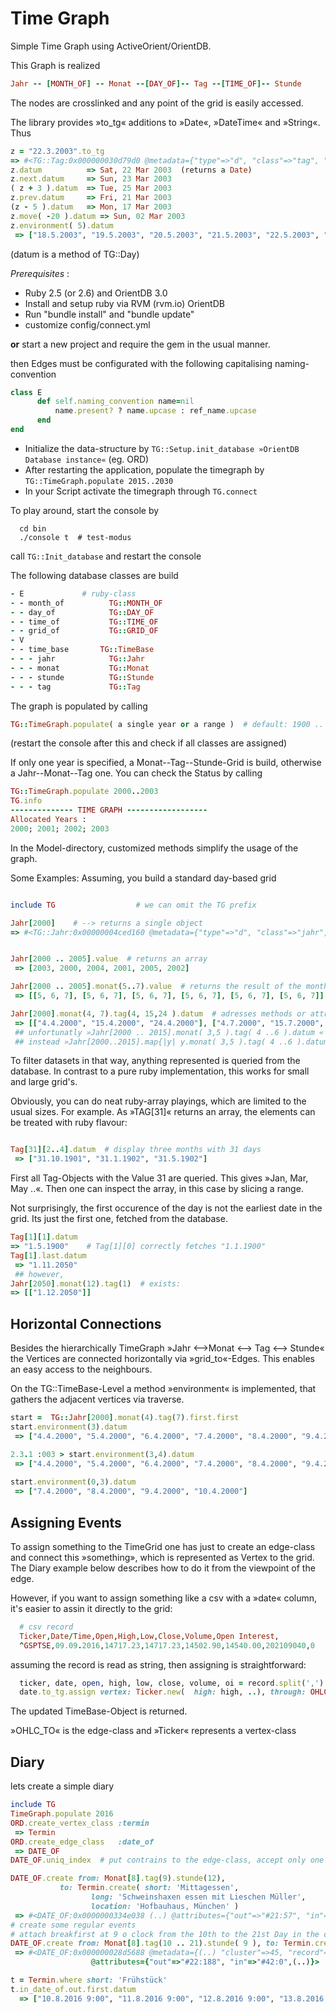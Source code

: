 # Time Graph 

Simple Time Graph using ActiveOrient/OrientDB. 

This Graph is realized

```ruby
Jahr -- [MONTH_OF] -- Monat --[DAY_OF]-- Tag --[TIME_OF]-- Stunde
```
The nodes are crosslinked and any point of the grid is easily accessed.

The library provides »to_tg« additions to »Date«, »DateTime« and »String«. 
Thus

```ruby
z = "22.3.2003".to_tg
=> #<TG::Tag:0x000000030d79d0 @metadata={"type"=>"d", "class"=>"tag", "version"=>4, "fieldTypes"=>"in_grid_of=g,out_grid_of=g,in_day_of=g", "cluster"=>25, "record"=>294}, @d=nil, @attributes={"value"=>22, "in_grid_of" =>["#49:304"], "out_grid_of"=>["#50:304"], "in_day_of"=>["#41:294"], "created_at"=>Mon, 12 Sep 2016 09:56:41 +0200}> 
z.datum          => Sat, 22 Mar 2003  (returns a Date)
z.next.datum     => Sun, 23 Mar 2003
( z + 3 ).datum  => Tue, 25 Mar 2003 
z.prev.datum     => Fri, 21 Mar 2003
(z - 5 ).datum   => Mon, 17 Mar 2003 
z.move( -20 ).datum => Sun, 02 Mar 2003 
z.environment( 5).datum
 => ["18.5.2003", "19.5.2003", "20.5.2003", "21.5.2003", "22.5.2003", "23.5.2003", "24.5.2003", "25.5.2003", "26.5.2003", "27.5.2003", "28.5.2003"] 


```
(datum is a method of TG::Day)

*Prerequisites* : 
* Ruby 2.5 (or 2.6) and OrientDB 3.0
* Install and setup ruby via RVM (rvm.io) OrientDB 
* Run "bundle install" and "bundle update"
* customize config/connect.yml

**or** start a new project and require the gem in the usual manner.

then Edges must be configurated with the following capitalising naming-convention
```ruby
class E
      def self.naming_convention name=nil
          name.present? ? name.upcase : ref_name.upcase
      end
end
```
* Initialize the data-structure by `TG::Setup.init_database »OrientDB Database instance«`  (eg. ORD)
* After restarting the application, populate the timegraph by `TG::TimeGraph.populate 2015..2030`
* In your Script activate the timegraph through `TG.connect`

To play around, start the console by
```
  cd bin
  ./console t  # test-modus
```
call   `TG::Init_database`  and restart the console

The following database classes are build
```ruby
- E				# ruby-class
- - month_of	      TG::MONTH_OF
- - day_of		      TG::DAY_OF
- - time_of		      TG::TIME_OF
- - grid_of		      TG::GRID_OF
- V
- - time_base	    TG::TimeBase
- - - jahr		      TG::Jahr
- - - monat		      TG::Monat
- - - stunde	      TG::Stunde
- - - tag		      TG::Tag
```

The graph is populated by calling 

```ruby
TG::TimeGraph.populate( a single year or a range )  # default: 1900 .. 2050
```
(restart the console after this and check if all classes are assigned)

If only one year is specified, a Monat--Tag--Stunde-Grid is build, otherwise a Jahr--Monat--Tag one.
You can check the Status by calling 


```ruby
TG::TimeGraph.populate 2000..2003
TG.info
-------------- TIME GRAPH ------------------
Allocated Years : 
2000; 2001; 2002; 2003 

```
In the Model-directory, customized methods simplify the usage of the graph.

Some Examples:
Assuming, you build a standard day-based grid

```ruby

include TG					# we can omit the TG prefix

Jahr[2000]    # --> returns a single object
=> #<TG::Jahr:0x00000004ced160 @metadata={"type"=>"d", "class"=>"jahr", "version"=>13, "fieldTypes"=>"out_month_of=g", "cluster"=>34, "record"=>101}, @d=nil, @attributes={"value"=>2000, "out_month_of"=>["#53:1209", "#54:1209", "#55:1209", "#56:1209", "#53:1210", "#54:1210", "#55:1210", "#56:1210", "#53:1211", "#54:1211", "#55:1211", "#56:1211"], "created_at"=>Fri, 09 Sep 2016 10:14:30 +0200}>


Jahr[2000 .. 2005].value  # returns an array
 => [2003, 2000, 2004, 2001, 2005, 2002] 

Jahr[2000 .. 2005].monat(5..7).value  # returns the result of the month-attribute (or method)
 => [[5, 6, 7], [5, 6, 7], [5, 6, 7], [5, 6, 7], [5, 6, 7], [5, 6, 7]] 

Jahr[2000].monat(4, 7).tag(4, 15,24 ).datum  # adresses methods or attributes of the specified day's
 => [["4.4.2000", "15.4.2000", "24.4.2000"], ["4.7.2000", "15.7.2000", "24.7.2000"]] 
 ## unfortunatly »Jahr[2000 .. 2015].monat( 3,5 ).tag( 4 ..6 ).datum « does not fits now
 ## instead »Jahr[2000..2015].map{|y| y.monat( 3,5 ).tag( 4 ..6 ).datum } « does the job.
```

To filter datasets in that way, anything represented is queried from the database. In contrast to
a pure ruby implementation, this works for small and large grid's.

Obviously, you can do neat ruby-array playings, which are limited to the usual sizes.
For example. As »TAG[31]« returns an array, the elements can be treated with ruby flavour:

```ruby

Tag[31][2..4].datum  # display three months with 31 days 
 => ["31.10.1901", "31.1.1902", "31.5.1902"]

```
First all Tag-Objects with the Value 31 are queried. This gives »Jan, Mar, May ..«. Then one can inspect the array, in this case by slicing a range.

Not surprisingly, the first occurence of the day is not the earliest date in the grid. Its just the first one,
fetched from the database.

``` ruby
Tag[1][1].datum
=> "1.5.1900"    # Tag[1][0] correctly fetches "1.1.1900"
Tag[1].last.datum
 => "1.11.2050"
 ## however, 
Jahr[2050].monat(12).tag(1)  # exists:
=> [["1.12.2050"]]
```

## Horizontal Connections

Besides the hierarchically TimeGraph »Jahr <-->Monat <--> Tag <--> Stunde«  the Vertices are connected
horizontally via »grid_to«-Edges. This enables an easy access to the neighbours.

On the TG::TimeBase-Level a method »environment« is implemented, that gathers the adjacent vertices 
via traverse.

``` ruby
start =  TG::Jahr[2000].monat(4).tag(7).first.first
start.environment(3).datum
 => ["4.4.2000", "5.4.2000", "6.4.2000", "7.4.2000", "8.4.2000", "9.4.2000", "10.4.2000"] 

2.3.1 :003 > start.environment(3,4).datum
 => ["4.4.2000", "5.4.2000", "6.4.2000", "7.4.2000", "8.4.2000", "9.4.2000", "10.4.2000", "11.4.2000"] 
 
start.environment(0,3).datum
 => ["7.4.2000", "8.4.2000", "9.4.2000", "10.4.2000"] 
```

## Assigning Events

To assign something to the TimeGrid one has just to create an edge-class and connect this »something», 
which is represented as Vertex to the grid. The Diary example below describes how to do it from
the viewpoint of the edge.

However, if you want to assign something like a csv with a »date« column, it's easier to assin it directly 
to the grid:

``` ruby
  # csv record 
  Ticker,Date/Time,Open,High,Low,Close,Volume,Open Interest,
  ^GSPTSE,09.09.2016,14717.23,14717.23,14502.90,14540.00,202109040,0
```
assuming the record is read as string, then assigning is straightforward:
``` ruby
  ticker, date, open, high, low, close, volume, oi = record.split(',')
  date.to_tg.assign vertex: Ticker.new(  high: high, ..), through: OHLC_TO, attributes:{ symbol: ticker }
``` 
The updated TimeBase-Object is returned. 

»OHLC_TO« is the edge-class and »Ticker« represents a vertex-class
## Diary

lets create a simple diary

```ruby
include TG
TimeGraph.populate 2016
ORD.create_vertex_class :termin
 => Termin
ORD.create_edge_class   :date_of
 => DATE_OF
DATE_OF.uniq_index	# put contrains to the edge-class, accept only one entry per item 

DATE_OF.create from: Monat[8].tag(9).stunde(12), 
	       to: Termin.create( short: 'Mittagessen', 
				  long: 'Schweinshaxen essen mit Lieschen Müller', 
				  location: 'Hofbauhaus, München' )
 => #<DATE_OF:0x0000000334e038 (..) @attributes={"out"=>"#21:57", "in"=>"#41:0", (..)}> 
# create some regular events
# attach breakfirst at 9 o clock from the 10th to the 21st Day in the current month
DATE_OF.create from: Monat[8].tag(10 .. 21).stunde( 9 ), to: Termin.create( :short => 'Frühstück' )
 => #<DATE_OF:0x000000028d5688 @metadata={(..) "cluster"=>45, "record"=>8}, 
			      @attributes={"out"=>"#22:188", "in"=>"#42:0",(..)}>

t = Termin.where short: 'Frühstück'
t.in_date_of.out.first.datum
  => ["10.8.2016 9:00", "11.8.2016 9:00", "12.8.2016 9:00", "13.8.2016 9:00", "14.8.2016 9:00", "15.8.2016 9:00", "16.8.2016 9:00", "17.8.2016 9:00", "18.8.2016 9:00", "19.8.2016 9:00", "20.8.2016 9:00", "21.8.2016 9:00"]



```

